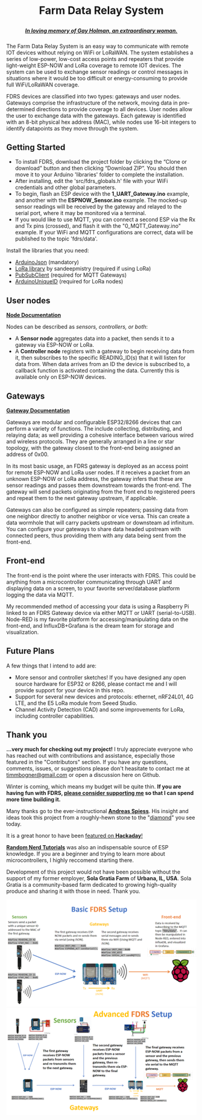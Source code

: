 # <p align="center">Farm Data Relay System
##### <p align="center">[***In loving memory of Gay Holman, an extraordinary woman.***](https://www.facebook.com/CFECI/posts/2967989419953119) #####

The Farm Data Relay System is an easy way to communicate with remote IOT devices without relying on WiFi or LoRaWAN. The system establishes a series of low-power, low-cost access points and repeaters that provide light-weight ESP-NOW and LoRa coverage to remote IOT devices. The system can be used to exchange sensor readings or control messages in situations where it would be too difficult or energy-consuming to provide full WiFi/LoRaWAN coverage.

FDRS devices are classified into two types: gateways and user nodes. Gateways comprise the infrastructure of the network, moving data in pre-determined directions to provide coverage to all devices. User nodes allow the user to exchange data with the gateways. Each gateway is identified with an 8-bit physical hex address (MAC), while nodes use 16-bit integers to identify datapoints as they move through the system.

## Getting Started
- To install FDRS, download the project folder by clicking the “Clone or download” button and then clicking “Download ZIP”. You should then move it to your Arduino 'libraries' folder to complete the installation.
- After installing, edit the 'src/fdrs_globals.h' file with your WiFi credentials and other global parameters.
- To begin, flash an ESP device with the **1_UART_Gateway.ino** example, and another with the **ESPNOW_Sensor.ino** example. The mocked-up sensor readings will be received by the gateway and relayed to the serial port, where it may be monitored via a terminal.
- If you would like to use MQTT, you can connect a second ESP via the Rx and Tx pins (crossed), and flash it with the "0_MQTT_Gateway.ino" example. If your WiFi and MQTT configurations are correct, data will be published to the topic 'fdrs/data'.

 
Install the libraries that you need:
- [ArduinoJson](https://arduinojson.org/) (mandatory)
- [LoRa library](https://github.com/sandeepmistry/arduino-LoRa) by sandeepmistry (required if using LoRa)
- [PubSubClient](https://github.com/knolleary/pubsubclient/) (required for MQTT Gateways)
- [ArduinoUniqueID](https://github.com/ricaun/ArduinoUniqueID) (required for LoRa nodes)

## User nodes
**[Node Documentation](/extras/Node.md)**

Nodes can be described as *sensors, controllers, or both*:
- A **Sensor node** aggregates data into a packet, then sends it to a gateway via ESP-NOW or LoRa.
- A **Controller node** registers with a gateway to begin receiving data from it, then subscribes to the specific READING_ID(s) that it will listen for data from. When data arrives from an ID the device is subscribed to, a callback function is activated containing the data. Currently this is available only on ESP-NOW devices. 
  
## Gateways
**[Gateway Documentation](extras/Gateway.md)**
  
Gateways are modular and configurable ESP32/8266 devices that can perform a variety of functions. The include collecting, distributing, and relaying data; as well providing a cohesive interface between various wired and wireless protocols. They are generally arranged in a line or star topology, with the gateway closest to the front-end being assigned an address of 0x00.

In its most basic usage, an FDRS gateway is deployed as an access point for remote ESP-NOW and LoRa user nodes. If it receives a packet from an unknown ESP-NOW or LoRa address, the gateway infers that these are sensor readings and passes them downstream towards the front-end. The gateway will send packets originating from the front end to registered peers and repeat them to the next gateway upstream, if applicable. 
 
Gateways can also be configured as simple repeaters; passing data from one neighbor directly to another neighbor or vice versa. This can create a data wormhole that will carry packets upstream or downsteam ad infinitum. You can configure your gateways to share data headed upstream with connected peers, thus providing them with any data being sent from the front-end.
  
## Front-end
 The front-end is the point where the user interacts with FDRS. This could be anything from a microcontroller communicating through UART and displaying data on a screen, to your favorite server/database platform logging the data via MQTT.
 
My recommended method of accessing your data is using a Raspberry Pi linked to an FDRS Gateway device via either MQTT or UART (serial-to-USB). Node-RED is my favorite platform for accessing/manipulating data on the front-end, and InfluxDB+Grafana is the dream team for storage and visualization. 


## Future Plans
 A few things that I intend to add are:
- More sensor and controller sketches! If you have designed any open source hardware for ESP32 or 8266, please contact me and I will provide support for your device in this repo.
- Support for several new devices and protocols: ethernet, nRF24L01, 4G LTE, and the E5 LoRa module from Seeed Studio.
- Channel Activity Detection (CAD) and some improvements for LoRa, including controller capabilities.
 
## Thank you
**...very much for checking out my project!** I truly appreciate everyone who has reached out with contributions and assistance, especially those featured in the "Contributors" section. If you have any questions, comments, issues, or suggestions please don't heasitate to contact me at timmbogner@gmail.com or open a discussion here on Github.

Winter is coming, which means my budget will be quite thin. **If you are having fun with FDRS, [please consider supporting me](https://www.buymeacoffee.com/TimmB) so that I can spend more time building it.**

Many thanks go to the ever-instructional [**Andreas Spiess**](https://www.youtube.com/channel/UCu7_D0o48KbfhpEohoP7YSQ). His insight and ideas took this project from a roughly-hewn stone to the "[diamond](https://youtu.be/6JI5wZABWmA)" you see today. 

It is a great honor to have been [featured on **Hackaday**!](https://hackaday.com/2022/07/02/farm-data-relay-system/)
  
[**Random Nerd Tutorials**](https://randomnerdtutorials.com/) was also an indispensable source of ESP knowledge. If you are a beginner and trying to learn more about   microcontrollers, I highly reccomend starting there.
  

Development of this project would not have been possible without the support of my former employer, **Sola Gratia Farm** of **Urbana, IL, USA**.  Sola Gratia is a community-based farm dedicated to growing high-quality produce and sharing it with those in need. Thank you.
  

  
![Basic](extras/Basic_Setup.png)
![Advanced](extras/Advanced_Setup.png)
